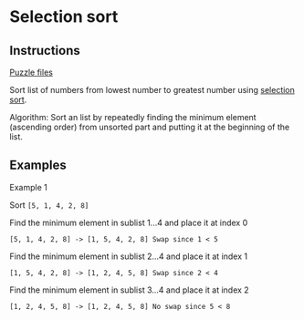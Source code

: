 # Selection sort

## Instructions

[Puzzle files](.)

Sort list of numbers from lowest number to greatest number using [selection sort](https://en.wikipedia.org/wiki/Selection_sort).

Algorithm: Sort an list by repeatedly finding the minimum element (ascending order) from unsorted part and putting it at the beginning of
the list.

## Examples

Example 1

Sort `[5, 1, 4, 2, 8]`

Find the minimum element in sublist 1...4 and place it at index 0
```
[5, 1, 4, 2, 8] -> [1, 5, 4, 2, 8] Swap since 1 < 5
```

Find the minimum element in sublist 2...4 and place it at index 1
```
[1, 5, 4, 2, 8] -> [1, 2, 4, 5, 8] Swap since 2 < 4
```

Find the minimum element in sublist 3...4 and place it at index 2
```
[1, 2, 4, 5, 8] -> [1, 2, 4, 5, 8] No swap since 5 < 8
```
